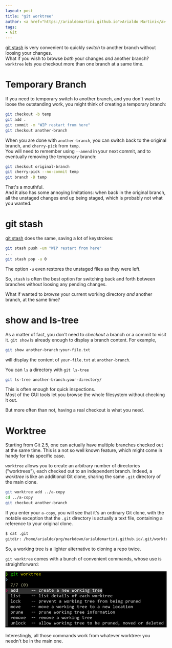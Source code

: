 ```yaml
---
layout: post
title: "git worktree"
author: <a href="https://arialdomartini.github.io">Arialdo Martini</a>
tags:
- Git
---
```

[git stash][git-stash] is very convenient to quickly *switch* to another branch without loosing your changes.<br/>
What if you wish to browse *both* your changes *and* another branch?<br/>
`worktree` lets you checkout more than one branch at a same time.

<!--more-->
# Temporary Branch
If you need to temporary switch to another branch, and you don't want to loose the outstanding work, you might think of creating a temporary branch:

```bash
git checkout -b temp
git add .
git commit -m "WIP restart from here"
git checkout another-branch
```

When you are done with `another-branch`, you can switch back to the original branch, and `cherry-pick` from `temp`.<br/>
You will need to remember using `--amend` in your next commit, and to eventually removing the temporary branch:

```bash
git checkout original-branch
git cherry-pick --no-commit temp
git branch -D temp
```

That's a mouthful.<br/>
And it also has some annoying limitations: when back in the original branch, all the unstaged changes end up being staged, which is probably not what you wanted.


# git stash
[git stash][git-stash] does the same, saving a lot of keystrokes:

```bash
git stash push -um "WIP restart from here"
...
git stash pop -u 0
```

The option `-u` even restores the unstaged files as they were left.

So, `stash` is often the best option for switching back and forth between branches without loosing any pending changes.

What if wanted to *browse* your current working directory *and* another branch, at the same time?


# show and ls-tree
As a matter of fact, you don't need to *checkout* a branch or a commit to visit it. `git show` is already enough to display a branch content. For example,

```bash
git show another-branch:your-file.txt
```

will display the content of `your-file.txt` at `another-branch`.

You can `ls` a directory with `git ls-tree`

```bash
git ls-tree another-branch:your-directory/
```
 
This is often enough for quick inspections.<br/> 
Most of the GUI tools let you browse the whole filesystem without checking it out. 
 
But more often than not, having a real checkout is what you need.


# Worktree
Starting from Git 2.5, one can actually have multiple branches checked out at the same time. This is a not so well known feature, which might come in handy for this specific case.

`worktree` allows you to create an arbitrary number of directories ("worktrees"), each checked out to an independent branch. Indeed, a *worktree* is like an additional Git clone, sharing the same `.git` directory of the main clone.


```bash
git worktree add ../a-copy
cd ../a-copy
git checkout another-branch
```

If you enter your `a-copy`, you will see that it's an ordinary Git clone, with the notable exception that the `.git` directory is actually a text file, containing a reference to your original clone. 

```bash
$ cat .git
gitdir: /home/arialdo/prg/markdown/arialdomartini.github.io/.git/worktrees/a-copy
```

So, a working tree is a lighter alternative to cloning a repo twice.

`git worktree` comes with a bunch of convenient commands, whose use is straightforward: 

![The available options in git-worktree](static/img/git-worktree/git-worktree.png)

Interestingly, all those commands work from whatever worktree: you needn't be in the main one.

[git-stash]: https://www.git-scm.com/docs/git-stash
